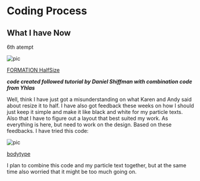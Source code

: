 # Coding Process

## What I have Now

6th atempt

![pic](https://wwsiyang.github.io/CODEWORD/SKO/Week_11/week11.gif)

[FORMATION HalfSize](https://wwsiyang.github.io/CODEWORD/SKO/Week_11/Textparticle_customised_formation_121020_divide2)

***code created followed tutorial by Daniel Shiffman with combination code from Yhlas***

Well, think I have just got a misunderstanding on what Karen and Andy said about resize it to half. I have also got feedback these weeks on how I should just keep it simple and make it like black and white for my particle texts. Also that I have to figure out a layout that best suited my work. As everything is here, but need to work on the design. Based on these feedbacks. I have tried this code:

![pic](https://wwsiyang.github.io/CODEWORD/SKO/Week_11/tryout.gif)

[bodytype](https://wwsiyang.github.io/CODEWORD/SKO/Week_11/bodytext)

I plan to combine this code and my particle text together, but at the same time also worried that it might be too much going on.

